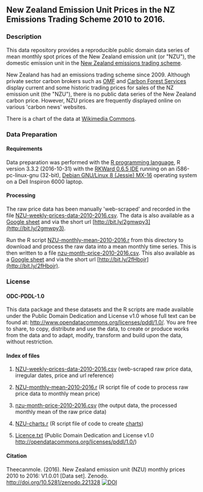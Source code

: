 ## New Zealand Emission Unit Prices in the NZ Emissions Trading Scheme 2010 to 2016. 

### Description

This data repository provides a reproducible public domain data series of mean monthly spot prices of the New Zealand emission unit (or "NZU"), the domestic emission unit in the [New Zealand emissions trading scheme](https://en.wikipedia.org/wiki/New_Zealand_Emissions_Trading_Scheme/ "New Zealand emissions trading scheme").      

New Zealand has had an emissions trading scheme since 2009.  Although private sector carbon brokers such as [OMF](https://www.commtrade.co.nz/ "OMF") and [Carbon Forest Services](http://www.carbonforestservices.co.nz/carbon-prices.html "Carbon Forest Services") display current and some historic trading prices for sales of the NZ emission unit (the "NZU"), there is no public data series of the New Zealand carbon price. However, NZU prices are frequently displayed online on various 'carbon news' websites. 

There is a chart of the data at [Wikimedia Commons](https://commons.wikimedia.org/wiki/File:NZU-NZ-emission-unit-720by540.svg).

### Data Preparation

#### Requirements

Data preparation was performed with the [R programming language](https://www.r-project.org/about.html), R version 3.3.2 (2016-10-31) with the [RKWard 0.6.5 IDE](https://rkward.kde.org/) running on an i586-pc-linux-gnu (32-bit), [Debian GNU/Linux 8 (Jessie) MX-16](https://mxlinux.org/index.php) operating system on a Dell Inspiron 6000 laptop.

#### Processing

The raw price data has been manually 'web-scraped' and recorded in the file [NZU-weekly-prices-data-2010-2016.csv](https://github.com/theecanmole/nzu/raw/master/nzu-weekly-prices-data-2010-2016.csv). The data is also available as a [Google sheet](https://docs.google.com/spreadsheets/d/1Ru2Mu7iSwVhO3Dud4jciNYPM1mryNoMYEYPZNEpYUpA/edit#gid=176935002 "Google sheet") and via the short url [http://bit.ly/2gmwpy3](http://bit.ly/2gmwpy3).

Run the R script [NZU-monthly-mean-2010-2016.r](https://github.com/theecanmole/nzu/blob/master/NZU-monthly-mean-2010-2016.r) from this directory to download and process the raw data into a mean monthly time series. This is then written to a file [nzu-month-price-2010-2016.csv](https://github.com/theecanmole/nzu/raw/master/nzu-month-price-2010-2016.csv). This also available as a [Google sheet](https://docs.google.com/spreadsheets/d/1xmy9kbolsS_Qtd5V8FY0RblHv9ecgHtEoxGITwM4whg/ "Google sheet") and via the short url [http://bit.ly/2fHbojr](http://bit.ly/2fHbojr).

### License

#### ODC-PDDL-1.0

This data package and these datasets and the R scripts are made available under the Public Domain Dedication and License v1.0 whose full text can be found at: http://www.opendatacommons.org/licenses/pddl/1.0/. You are free to share, to copy, distribute and use the data, to create or produce works from the data and to adapt, modify, transform and build upon the data, without restriction.


#### Index of files

1. [NZU-weekly-prices-data-2010-2016.csv](https://github.com/theecanmole/nzu/raw/master/nzu-weekly-prices-data-2010-2016.csv) (web-scraped raw price data, irregular dates, price and url reference)

2. [NZU-monthly-mean-2010-2016.r](https://github.com/theecanmole/nzu/blob/master/NZU-monthly-mean-2010-2016.r)     (R script file of code to process raw price data to monthly mean price)

3. [nzu-month-price-2010-2016.csv](https://github.com/theecanmole/nzu/raw/master/nzu-month-price-2010-2016.csv) (the output data, the processed monthly mean of the raw price data)

4. [NZU-charts.r](https://github.com/theecanmole/nzu/blob/master/NZU-charts.r) (R script file of code to create [charts](https://commons.wikimedia.org/wiki/File:NZU-NZ-emission-unit-720by540.svg))

5. [Licence.txt](https://github.com/theecanmole/nzu/blob/master/Licence.txt) (Public Domain  Dedication and License v1.0 http://opendatacommons.org/licenses/pddl/1.0/)

#### Citation

Theecanmole. (2016). New Zealand emission unit (NZU) monthly prices 2010 to 2016: V1.0.01 [Data set]. Zenodo. http://doi.org/10.5281/zenodo.221328 [![DOI](https://zenodo.org/badge/75373224.svg)](https://zenodo.org/badge/latestdoi/75373224)
